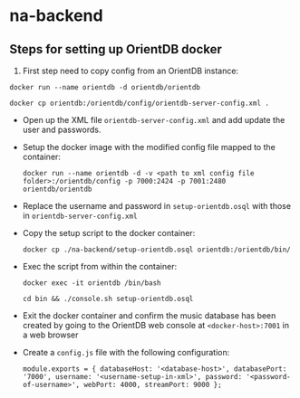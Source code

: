 # na-backend

## Steps for setting up OrientDB docker

1. First step need to copy config from an OrientDB instance:

  `docker run --name orientdb -d orientdb/orientdb`

  `docker cp orientdb:/orientdb/config/orientdb-server-config.xml .`

* Open up the XML file `orientdb-server-config.xml` and add update the user and passwords.

* Setup the docker image with the modified config file mapped to the container:

  `docker run --name orientdb -d -v <path to xml config file folder>:/orientdb/config -p 7000:2424 -p 7001:2480 orientdb/orientdb`

* Replace the username and password in `setup-orientdb.osql` with those in `orientdb-server-config.xml`

* Copy the setup script to the docker container:

  `docker cp ./na-backend/setup-orientdb.osql orientdb:/orientdb/bin/`

* Exec the script from within the container:

  `docker exec -it orientdb /bin/bash`

  `cd bin && ./console.sh setup-orientdb.osql`

* Exit the docker container and confirm the music database has been created by going to the OrientDB web console at `<docker-host>:7001` in a web browser

* Create a `config.js` file with the following configuration:

  `module.exports = {
    databaseHost: '<database-host>',
    databasePort: '7000',
    username: '<username-setup-in-xml>',
    password: '<password-of-username>',
    webPort: 4000,
    streamPort: 9000
  };`

